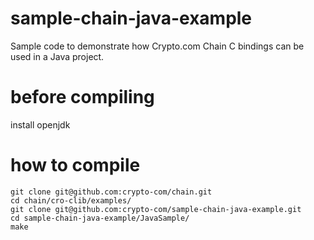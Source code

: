 # sample-chain-java-example
Sample code to demonstrate how Crypto.com Chain C bindings can be used in a Java project.  

# before compiling
install openjdk  

# how to compile
```
git clone git@github.com:crypto-com/chain.git  
cd chain/cro-clib/examples/  
git clone git@github.com:crypto-com/sample-chain-java-example.git  
cd sample-chain-java-example/JavaSample/  
make   
```
